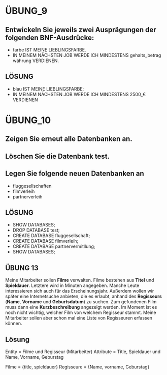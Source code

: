 # ÜBUNG_9
## Entwickeln Sie jeweils zwei Ausprägungen der folgenden BNF-Ausdrücke: ## 
- farbe IST MEINE LIEBLINGSFARBE.
- IN MEINEM NÄCHSTEN JOB WERDE ICH MINDESTENS gehalts_betrag währung VERDIENEN.

## LÖSUNG ## 
- blau IST MEINE LIEBLINGSFARBE;
- IN MEINEM NÄCHSTEN JOB WERDE ICH MINDESTENS 2500_€ VERDIENEN


# ÜBUNG_10
## Zeigen Sie erneut alle Datenbanken an.
## Löschen Sie die Datenbank test.
## Legen Sie folgende neuen Datenbanken an ## 
- fluggesellschaften 
- filmverleih 
- partnerverleih


## LÖSUNG ##
- SHOW DATABASES;
- DROP DATABASE test;
- CREATE DATABASE fluggesellschaft;
- CREATE DATABASE filmverleih;
- CREATE DATABASE partnervermitllung;
- SHOW DATABASES;


## ÜBUNG 13 ##
Meine Mitarbeiter sollen **Filme** verwalten. Filme bestehen aus **Titel** und **Spieldauer**. Letztere wird in Minuten angegeben. Manche Leute interessieren sich auch für das Erscheinungsjahr. Außerdem wollen wir später eine Internetsuche anbieten, die es erlaubt, anhand des **Regisseurs** (**Name**, **Vorname** und **Geburtsdatum**) zu suchen. Zum gefundenen Film muss dann eine **Kurzbeschreibung** angezeigt werden. Im Moment ist es noch nicht wichtig, welcher Film von welchem Regisseur stammt. Meine Mitarbeiter sollen aber schon mal eine Liste von Regisseuren erfassen können.

## Lösung ##
Entity = Filme und Regisseur (Mitarbeiter)
Attribute = Title, Spieldauer und Name, Vorname, Geburstag 

Filme = {title, spieldauer}
Regisseure = {Name, vorname, Geburstag}

